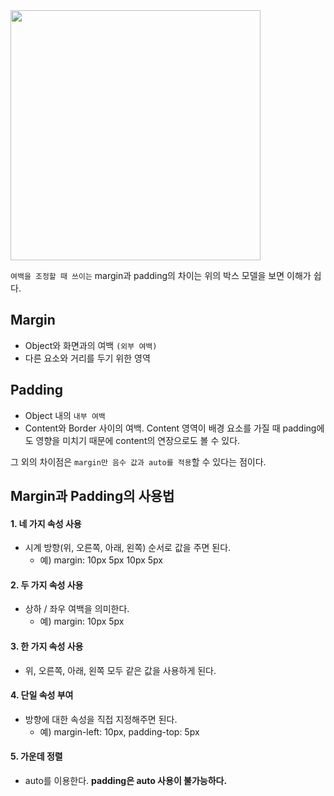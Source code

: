<img width="400px" src="https://velog.velcdn.com/images/soopy368/post/0e4317b0-01fe-46b2-a160-720e56dabab5/image.png" />

`여백을 조정할 때 쓰이는` margin과 padding의 차이는 위의 박스 모델을 보면 이해가 쉽다.

## Margin

- Object와 화면과의 여백 `(외부 여백)`
- 다른 요소와 거리를 두기 위한 영역

## Padding

- Object 내의 `내부 여백`
- Content와 Border 사이의 여백. Content 영역이 배경 요소를 가질 때 padding에도 영향을 미치기 때문에 content의 연장으로도 볼 수 있다.

그 외의 차이점은 `margin만 음수 값과 auto를 적용`할 수 있다는 점이다.

## Margin과 Padding의 사용법

#### 1. 네 가지 속성 사용

- 시계 방향(위, 오른쪽, 아래, 왼쪽) 순서로 값을 주면 된다.
  - 예) margin: 10px 5px 10px 5px

#### 2. 두 가지 속성 사용

- 상하 / 좌우 여백을 의미한다.
  - 예) margin: 10px 5px

#### 3. 한 가지 속성 사용

- 위, 오른쪽, 아래, 왼쪽 모두 같은 값을 사용하게 된다.

#### 4. 단일 속성 부여

- 방향에 대한 속성을 직접 지정해주면 된다.
  - 예) margin-left: 10px, padding-top: 5px

#### 5. 가운데 정렬

- auto를 이용한다. **padding은 auto 사용이 불가능하다.**
